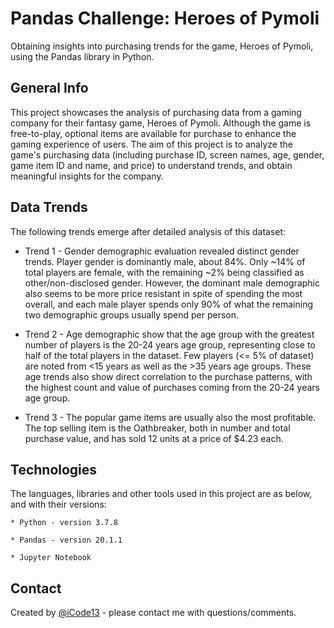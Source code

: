# Pandas Challenge: Heroes of Pymoli
Obtaining insights into purchasing trends for the game, Heroes of Pymoli, using the Pandas library in Python.

## General Info

This project showcases the analysis of purchasing data from a gaming company for their fantasy game, Heroes of Pymoli. Although the game is free-to-play, optional items are available for purchase to enhance the gaming experience of users. The aim of this project is to analyze the game's purchasing data (including purchase ID, screen names, age, gender, game item ID and name, and price) to understand trends, and obtain meaningful insights for the company.

## Data Trends

The following trends emerge after detailed analysis of this dataset:

* Trend 1 - 
Gender demographic evaluation revealed distinct gender trends. Player gender is dominantly male, about 84%. Only ~14% of total players are female, with the remaining ~2% being classified as other/non-disclosed gender. However, the dominant male demographic also seems to be more price resistant in spite of spending the most overall, and each male player spends only 90% of what the remaining two demographic groups usually spend per person. 

* Trend 2 -
Age demographic show that the age group with the greatest number of players is the 20-24 years age group, representing close to half of the total players in the dataset. Few players (<= 5% of dataset) are noted from <15 years as well as the >35 years age groups. These age trends also show direct correlation to the purchase patterns, with the highest count and value of purchases coming from the 20-24 years age group. 

* Trend 3 -
The popular game items are usually also the most profitable. The top selling item is the Oathbreaker, both in number and total purchase value, and has sold 12 units at a price of $4.23 each.

## Technologies

The languages, libraries and other tools used in this project are as below, and with their versions:

    * Python - version 3.7.8
    
    * Pandas - version 20.1.1

    * Jupyter Notebook

## Contact

Created by [@iCode13](https://github.com/iCode13) - please contact me with questions/comments.



